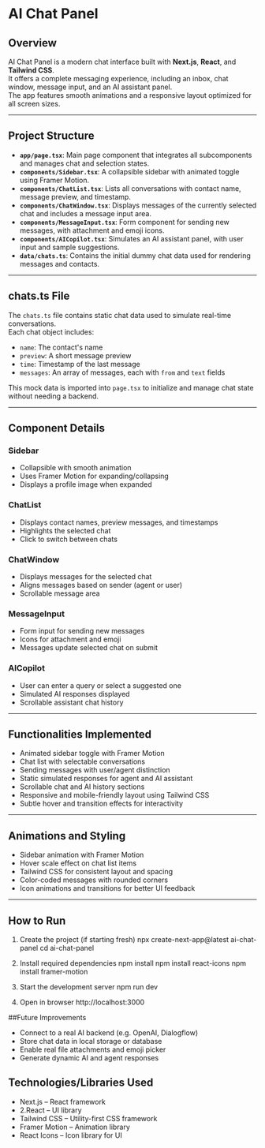 # AI Chat Panel

## Overview

AI Chat Panel is a modern chat interface built with **Next.js**, **React**, and **Tailwind CSS**.  
It offers a complete messaging experience, including an inbox, chat window, message input, and an AI assistant panel.  
The app features smooth animations and a responsive layout optimized for all screen sizes.

---

## Project Structure

- **`app/page.tsx`**: Main page component that integrates all subcomponents and manages chat and selection states.
- **`components/Sidebar.tsx`**: A collapsible sidebar with animated toggle using Framer Motion.
- **`components/ChatList.tsx`**: Lists all conversations with contact name, message preview, and timestamp.
- **`components/ChatWindow.tsx`**: Displays messages of the currently selected chat and includes a message input area.
- **`components/MessageInput.tsx`**: Form component for sending new messages, with attachment and emoji icons.
- **`components/AICopilot.tsx`**: Simulates an AI assistant panel, with user input and sample suggestions.
- **`data/chats.ts`**: Contains the initial dummy chat data used for rendering messages and contacts.

---

## chats.ts File

The `chats.ts` file contains static chat data used to simulate real-time conversations.  
Each chat object includes:

- `name`: The contact's name  
- `preview`: A short message preview  
- `time`: Timestamp of the last message  
- `messages`: An array of messages, each with `from` and `text` fields

This mock data is imported into `page.tsx` to initialize and manage chat state without needing a backend.

---

## Component Details

### Sidebar

- Collapsible with smooth animation  
- Uses Framer Motion for expanding/collapsing  
- Displays a profile image when expanded  

### ChatList

- Displays contact names, preview messages, and timestamps  
- Highlights the selected chat  
- Click to switch between chats  

### ChatWindow

- Displays messages for the selected chat  
- Aligns messages based on sender (agent or user)  
- Scrollable message area  

### MessageInput

- Form input for sending new messages  
- Icons for attachment and emoji  
- Messages update selected chat on submit  

### AICopilot

- User can enter a query or select a suggested one  
- Simulated AI responses displayed  
- Scrollable assistant chat history  

---

## Functionalities Implemented

- Animated sidebar toggle with Framer Motion  
- Chat list with selectable conversations  
- Sending messages with user/agent distinction  
- Static simulated responses for agent and AI assistant  
- Scrollable chat and AI history sections  
- Responsive and mobile-friendly layout using Tailwind CSS  
- Subtle hover and transition effects for interactivity  

---

## Animations and Styling

- Sidebar animation with Framer Motion  
- Hover scale effect on chat list items  
- Tailwind CSS for consistent layout and spacing  
- Color-coded messages with rounded corners  
- Icon animations and transitions for better UI feedback  

---

## How to Run

 1. Create the project (if starting fresh)
npx create-next-app@latest ai-chat-panel
cd ai-chat-panel

 2. Install required dependencies
npm install
npm install react-icons
npm install framer-motion

 3. Start the development server
npm run dev

 4. Open in browser
http://localhost:3000


##Future Improvements

- Connect to a real AI backend (e.g. OpenAI, Dialogflow)
- Store chat data in local storage or database
- Enable real file attachments and emoji picker
- Generate dynamic AI and agent responses

## Technologies/Libraries Used
- Next.js – React framework
- 2.React – UI library
- Tailwind CSS – Utility-first CSS framework
- Framer Motion – Animation library
- React Icons – Icon library for UI
